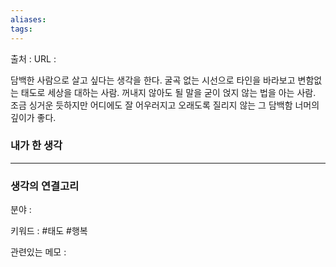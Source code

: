 ```yaml
---
aliases: 
tags:
---
```

출처 : 
URL : 

담백한 사람으로 살고 싶다는 생각을 한다. 굴곡 없는 시선으로 타인을 바라보고 변함없는 태도로 세상을 대하는 사람. 꺼내지 않아도 될 말을 굳이 얹지 않는 법을 아는 사람. 조금 싱거운 듯하지만 어디에도 잘 어우러지고 오래도록 질리지 않는 그 담백함 너머의 깊이가 좋다.

### 내가 한 생각

---
### 생각의 연결고리
분야 : 

키워드 : #태도 #행복


관련있는 메모 : 
